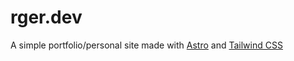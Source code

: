 # rger.dev

A simple portfolio/personal site made with [Astro](https://astro.build/) and [Tailwind CSS](https://tailwindcss.com/)
